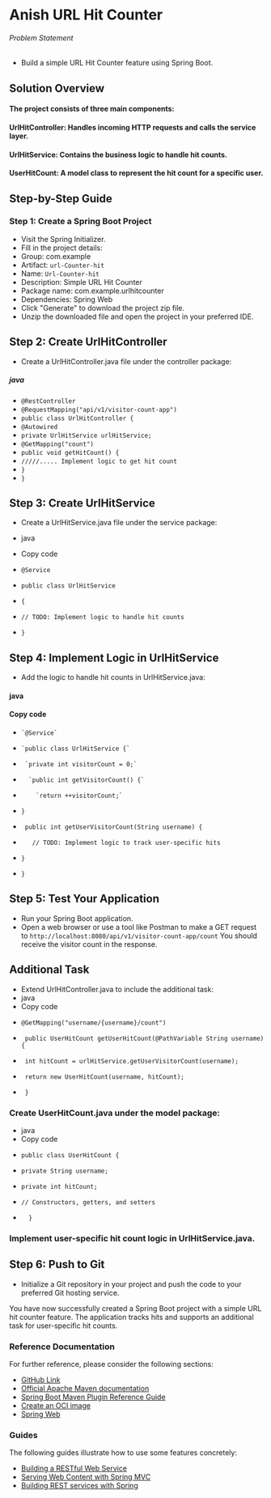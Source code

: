 # Anish URL Hit Counter
######  Problem Statement
*  Build a simple URL Hit Counter feature using Spring Boot.

## Solution Overview
#### The project consists of three main components:

#### UrlHitController: Handles incoming HTTP requests and calls the service layer.
#### UrlHitService: Contains the business logic to handle hit counts.
#### UserHitCount: A model class to represent the hit count for a specific user.

## Step-by-Step Guide
### Step 1: Create a Spring Boot Project
* Visit the Spring Initializer.
* Fill in the project details:
* Group: com.example
* Artifact: `url-Counter-hit`
* Name: `Url-Counter-hit`
* Description: Simple URL Hit Counter
* Package name: com.example.urlhitcounter
* Dependencies: Spring Web
* Click "Generate" to download the project zip file.
* Unzip the downloaded file and open the project in your preferred IDE.

## Step 2: Create UrlHitController
* Create a UrlHitController.java file under the controller package:

##### java

* `@RestController`
* `@RequestMapping("api/v1/visitor-count-app")`
* `public class UrlHitController {`
* `@Autowired`
* `private UrlHitService urlHitService;`
* `@GetMapping("count")`
* `public void getHitCount() {`
* `/////..... Implement logic to get hit count`
*  `}`
* `}`

## Step 3: Create UrlHitService
* Create a UrlHitService.java file under the service package:

* java
* Copy code
* `@Service`
* `public class UrlHitService` 
* `{`
* `// TODO: Implement logic to handle hit counts`
* `}`
## Step 4: Implement Logic in UrlHitService
* Add the logic to handle hit counts in UrlHitService.java:

#### java
####    Copy code
*     `@Service`
*     `public class UrlHitService {`
*      `private int visitorCount = 0;`
*       `public int getVisitorCount() {`
*         `return ++visitorCount;`
*  `}`
*      public int getUserVisitorCount(String username) {
*        // TODO: Implement logic to track user-specific hits
*     }
*     }

## Step 5: Test Your Application
* Run your Spring Boot application.
* Open a web browser or use a tool like Postman to make a GET request to `http://localhost:8080/api/v1/visitor-count-app/count` You should receive the visitor count in the response.

## Additional Task
* Extend UrlHitController.java to include the additional task:
* java
* Copy code
*     @GetMapping("username/{username}/count")
*      public UserHitCount getUserHitCount(@PathVariable String username) {
*      int hitCount = urlHitService.getUserVisitorCount(username);
*      return new UserHitCount(username, hitCount);
*      }
### Create UserHitCount.java under the model package:
* java
* Copy code
*     public class UserHitCount {
*     private String username;
*     private int hitCount;

*     // Constructors, getters, and setters
*       }
### Implement user-specific hit count logic in UrlHitService.java.
## Step 6: Push to Git
* Initialize a Git repository in your project and push the code to your preferred Git hosting service.

You have now successfully created a Spring Boot project with a simple URL hit counter feature. The application tracks hits and supports an additional task for user-specific hit counts.

### Reference Documentation
For further reference, please consider the following sections:

* [GitHub Link](https://github.com/Anish1430/url-Counter-hit)
* [Official Apache Maven documentation](https://maven.apache.org/guides/index.html)
* [Spring Boot Maven Plugin Reference Guide](https://docs.spring.io/spring-boot/docs/3.1.3/maven-plugin/reference/html/)
* [Create an OCI image](https://docs.spring.io/spring-boot/docs/3.1.3/maven-plugin/reference/html/#build-image)
* [Spring Web](https://docs.spring.io/spring-boot/docs/3.1.3/reference/htmlsingle/index.html#web)

### Guides
The following guides illustrate how to use some features concretely:

* [Building a RESTful Web Service](https://spring.io/guides/gs/rest-service/)
* [Serving Web Content with Spring MVC](https://spring.io/guides/gs/serving-web-content/)
* [Building REST services with Spring](https://spring.io/guides/tutorials/rest/)

